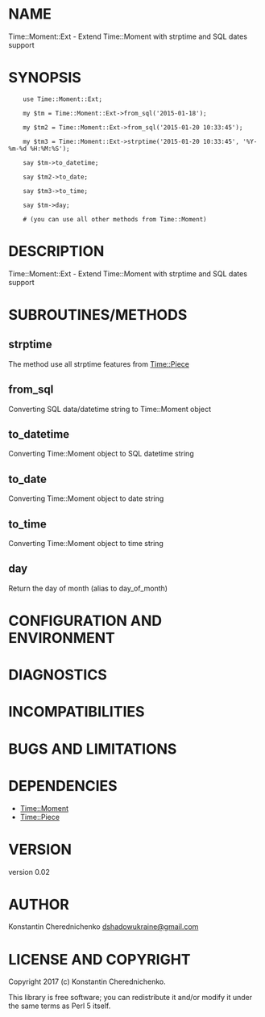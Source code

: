 # NAME

Time::Moment::Ext - Extend Time::Moment with strptime and SQL dates support

# SYNOPSIS

        use Time::Moment::Ext;
        
        my $tm = Time::Moment::Ext->from_sql('2015-01-18');
        
        my $tm2 = Time::Moment::Ext->from_sql('2015-01-20 10:33:45');

        my $tm3 = Time::Moment::Ext->strptime('2015-01-20 10:33:45', '%Y-%m-%d %H:%M:%S');

        say $tm->to_datetime;

        say $tm2->to_date;

        say $tm3->to_time;

        say $tm->day;
        
        # (you can use all other methods from Time::Moment)

# DESCRIPTION

Time::Moment::Ext - Extend Time::Moment with strptime and SQL dates support

# SUBROUTINES/METHODS

## strptime

The method use all strptime features from [Time::Piece](https://metacpan.org/pod/Time::Piece)

## from\_sql

Converting SQL data/datetime string to Time::Moment object

## to\_datetime

Converting Time::Moment object to SQL datetime string

## to\_date

Converting Time::Moment object to date string

## to\_time

Converting Time::Moment object to time string

## day

Return the day of month (alias to day\_of\_month)

# CONFIGURATION AND ENVIRONMENT

# DIAGNOSTICS

# INCOMPATIBILITIES

# BUGS AND LIMITATIONS

# DEPENDENCIES

- [Time::Moment](https://metacpan.org/pod/Time::Moment)
- [Time::Piece](https://metacpan.org/pod/Time::Piece)

# VERSION

version 0.02

# AUTHOR

Konstantin Cherednichenko <dshadowukraine@gmail.com>

# LICENSE AND COPYRIGHT

Copyright 2017 (c) Konstantin Cherednichenko.

This library is free software; you can redistribute it and/or modify
it under the same terms as Perl 5 itself.
